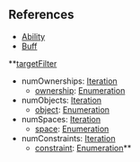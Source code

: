 ## References
  * [Ability](Ability.md)
  * [Buff](Buff.md)

**[targetFilter](targetFilter.md)
  * numOwnerships: [Iteration](Iteration.md)
    * [ownership](ownership.md): [Enumeration](Enumeration.md)
  * numObjects: [Iteration](Iteration.md)
    * [object](object.md): [Enumeration](Enumeration.md)
  * numSpaces: [Iteration](Iteration.md)
    * [space](space.md): [Enumeration](Enumeration.md)
  * numConstraints: [Iteration](Iteration.md)
    * [constraint](constraint.md): [Enumeration](Enumeration.md)**
